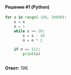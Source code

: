 #### Решение #1 (Python)
```python
for x in range(-100, 10000):
	s = x
	n = 1
	while s >= 20:
		s = s - 20
		n = n * 2
	
	if n == 512:
		print(x)
		
```
**Ответ:** 199.

